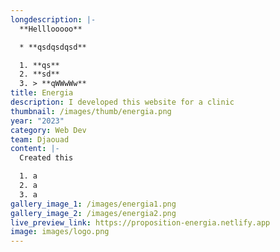 ```yaml
---
longdescription: |-
  **Helllooooo**

  * **qsdqsdqsd**

  1. **qs**
  2. **sd**
  3. > **qWWwWw**
title: Energia
description: I developed this website for a clinic
thumbnail: /images/thumb/energia.png
year: "2023"
category: Web Dev
team: Djaouad
content: |-
  Created this

  1. a
  2. a
  3. a
gallery_image_1: /images/energia1.png
gallery_image_2: /images/energia2.png
live_preview_link: https://proposition-energia.netlify.app
image: images/logo.png
---
```

